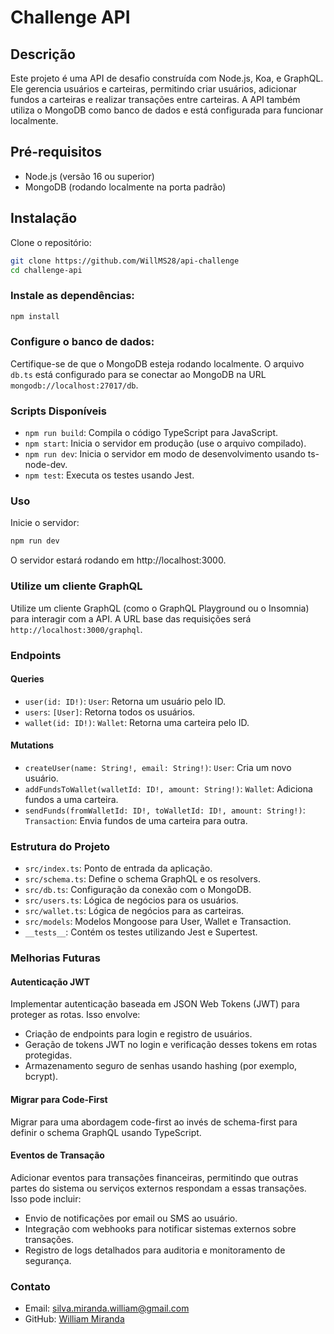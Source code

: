# Challenge API

## Descrição

Este projeto é uma API de desafio construída com Node.js, Koa, e GraphQL. Ele gerencia usuários e carteiras, permitindo criar usuários, adicionar fundos a carteiras e realizar transações entre carteiras. A API também utiliza o MongoDB como banco de dados e está configurada para funcionar localmente.

## Pré-requisitos

- Node.js (versão 16 ou superior)
- MongoDB (rodando localmente na porta padrão)

## Instalação

Clone o repositório:

```bash
git clone https://github.com/WillMS28/api-challenge
cd challenge-api
```

### Instale as dependências:

```bash
npm install
```

### Configure o banco de dados:

Certifique-se de que o MongoDB esteja rodando localmente. O arquivo `db.ts` está configurado para se conectar ao MongoDB na URL `mongodb://localhost:27017/db`.

### Scripts Disponíveis

- `npm run build`: Compila o código TypeScript para JavaScript.
- `npm start`: Inicia o servidor em produção (use o arquivo compilado).
- `npm run dev`: Inicia o servidor em modo de desenvolvimento usando ts-node-dev.
- `npm test`: Executa os testes usando Jest.

### Uso

Inicie o servidor:

```bash
npm run dev
```

O servidor estará rodando em http://localhost:3000.

### Utilize um cliente GraphQL

Utilize um cliente GraphQL (como o GraphQL Playground ou o Insomnia) para interagir com a API. A URL base das requisições será `http://localhost:3000/graphql`.

### Endpoints

#### Queries

- `user(id: ID!)`: `User`: Retorna um usuário pelo ID.
- `users`: `[User]`: Retorna todos os usuários.
- `wallet(id: ID!)`: `Wallet`: Retorna uma carteira pelo ID.

#### Mutations

- `createUser(name: String!, email: String!)`: `User`: Cria um novo usuário.
- `addFundsToWallet(walletId: ID!, amount: String!)`: `Wallet`: Adiciona fundos a uma carteira.
- `sendFunds(fromWalletId: ID!, toWalletId: ID!, amount: String!)`: `Transaction`: Envia fundos de uma carteira para outra.

### Estrutura do Projeto

- `src/index.ts`: Ponto de entrada da aplicação.
- `src/schema.ts`: Define o schema GraphQL e os resolvers.
- `src/db.ts`: Configuração da conexão com o MongoDB.
- `src/users.ts`: Lógica de negócios para os usuários.
- `src/wallet.ts`: Lógica de negócios para as carteiras.
- `src/models`: Modelos Mongoose para User, Wallet e Transaction.
- `__tests__`: Contém os testes utilizando Jest e Supertest.

### Melhorias Futuras

#### Autenticação JWT

Implementar autenticação baseada em JSON Web Tokens (JWT) para proteger as rotas. Isso envolve:

- Criação de endpoints para login e registro de usuários.
- Geração de tokens JWT no login e verificação desses tokens em rotas protegidas.
- Armazenamento seguro de senhas usando hashing (por exemplo, bcrypt).

#### Migrar para Code-First

Migrar para uma abordagem code-first ao invés de schema-first para definir o schema GraphQL usando TypeScript. 

#### Eventos de Transação

Adicionar eventos para transações financeiras, permitindo que outras partes do sistema ou serviços externos respondam a essas transações. Isso pode incluir:

- Envio de notificações por email ou SMS ao usuário.
- Integração com webhooks para notificar sistemas externos sobre transações.
- Registro de logs detalhados para auditoria e monitoramento de segurança.


### Contato

- Email: silva.miranda.william@gmail.com
- GitHub: [William Miranda](https://github.com/WillMS28)
